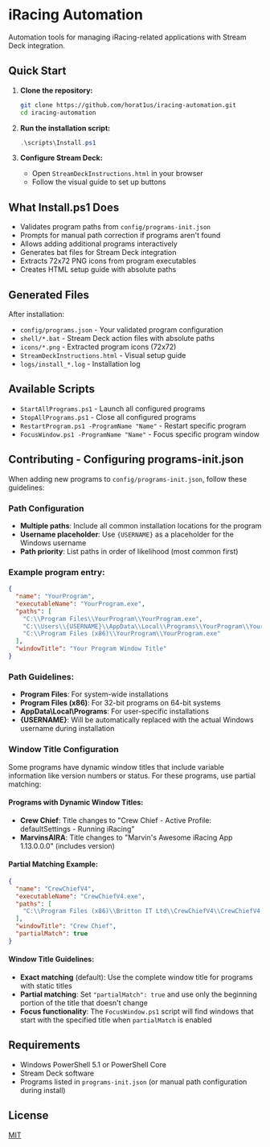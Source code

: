 # iRacing Automation

Automation tools for managing iRacing-related applications with Stream Deck integration.

## Quick Start

1. **Clone the repository:**
   ```bash
   git clone https://github.com/horat1us/iracing-automation.git
   cd iracing-automation
   ```

2. **Run the installation script:**
   ```powershell
   .\scripts\Install.ps1
   ```

3. **Configure Stream Deck:**
   - Open `StreamDeckInstructions.html` in your browser
   - Follow the visual guide to set up buttons

## What Install.ps1 Does

- Validates program paths from `config/programs-init.json`
- Prompts for manual path correction if programs aren't found
- Allows adding additional programs interactively
- Generates bat files for Stream Deck integration
- Extracts 72x72 PNG icons from program executables
- Creates HTML setup guide with absolute paths

## Generated Files

After installation:
- `config/programs.json` - Your validated program configuration
- `shell/*.bat` - Stream Deck action files with absolute paths
- `icons/*.png` - Extracted program icons (72x72)
- `StreamDeckInstructions.html` - Visual setup guide
- `logs/install_*.log` - Installation log

## Available Scripts

- `StartAllPrograms.ps1` - Launch all configured programs
- `StopAllPrograms.ps1` - Close all configured programs  
- `RestartProgram.ps1 -ProgramName "Name"` - Restart specific program
- `FocusWindow.ps1 -ProgramName "Name"` - Focus specific program window

## Contributing - Configuring programs-init.json

When adding new programs to `config/programs-init.json`, follow these guidelines:

### Path Configuration
- **Multiple paths**: Include all common installation locations for the program
- **Username placeholder**: Use `{USERNAME}` as a placeholder for the Windows username
- **Path priority**: List paths in order of likelihood (most common first)

### Example program entry:
```json
{
  "name": "YourProgram",
  "executableName": "YourProgram.exe",
  "paths": [
    "C:\\Program Files\\YourProgram\\YourProgram.exe",
    "C:\\Users\\{USERNAME}\\AppData\\Local\\Programs\\YourProgram\\YourProgram.exe",
    "C:\\Program Files (x86)\\YourProgram\\YourProgram.exe"
  ],
  "windowTitle": "Your Program Window Title"
}
```

### Path Guidelines:
- **Program Files**: For system-wide installations
- **Program Files (x86)**: For 32-bit programs on 64-bit systems
- **AppData\\Local\\Programs**: For user-specific installations
- **{USERNAME}**: Will be automatically replaced with the actual Windows username during installation

### Window Title Configuration
Some programs have dynamic window titles that include variable information like version numbers or status. For these programs, use partial matching:

#### Programs with Dynamic Window Titles:
- **Crew Chief**: Title changes to "Crew Chief - Active Profile: defaultSettings - Running iRacing"
- **MarvinsAIRA**: Title changes to "Marvin's Awesome iRacing App 1.13.0.0.0" (includes version)

#### Partial Matching Example:
```json
{
  "name": "CrewChiefV4",
  "executableName": "CrewChiefV4.exe",
  "paths": [
    "C:\\Program Files (x86)\\Britton IT Ltd\\CrewChiefV4\\CrewChiefV4.exe"
  ],
  "windowTitle": "Crew Chief",
  "partialMatch": true
}
```

#### Window Title Guidelines:
- **Exact matching** (default): Use the complete window title for programs with static titles
- **Partial matching**: Set `"partialMatch": true` and use only the beginning portion of the title that doesn't change
- **Focus functionality**: The `FocusWindow.ps1` script will find windows that start with the specified title when `partialMatch` is enabled

## Requirements

- Windows PowerShell 5.1 or PowerShell Core
- Stream Deck software
- Programs listed in `programs-init.json` (or manual path configuration during install)

## License
[MIT](./LICENSE)
